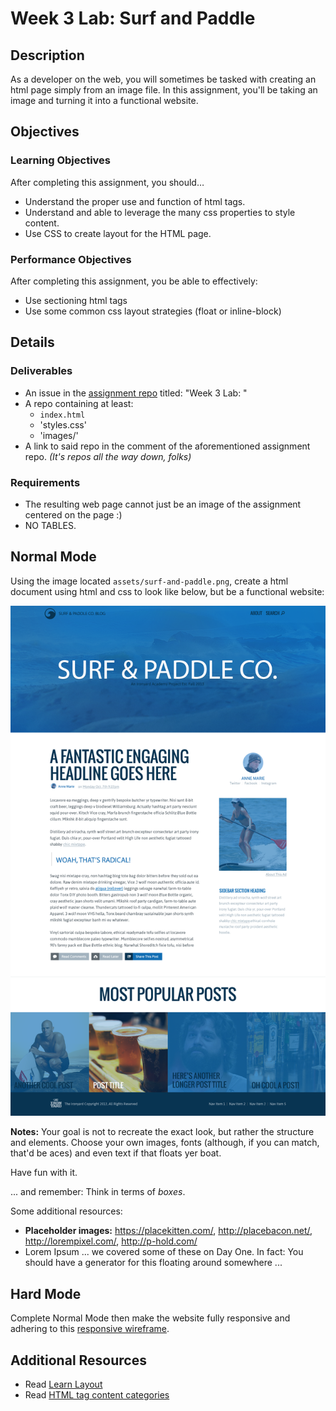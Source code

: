 # Week 3 Lab: Surf and Paddle

## Description
As a developer on the web, you will sometimes be tasked with creating an html page simply from an image file.  In this assignment, you&#x27;ll be taking an image and turning it into a functional website.

## Objectives

### Learning Objectives

After completing this assignment, you should…

* Understand the proper use and function of html tags.
* Understand and able to leverage the many css properties to style content.
* Use CSS to create layout for the HTML page.


### Performance Objectives

After completing this assignment, you be able to effectively:

* Use sectioning html tags
* Use some common css layout strategies (float or inline-block)


## Details

### Deliverables

* An issue in the [assignment repo](https://github.com/tiy-indianapolis-ror-june2015/assignments) titled: "Week 3 Lab: <YOUR NAME>"
* A repo containing at least:
  * `index.html`
  * 'styles.css'
  * 'images/'
* A link to said repo in the comment of the aforementioned assignment repo. _(It's repos all the way down, folks)_



### Requirements

* The resulting web page cannot just be an image of the assignment centered on the page :)
* NO TABLES.


## Normal Mode

Using the image located `assets/surf-and-paddle.png`, create a html document using html and css to look like below, but be a functional website:

![Surf and paddle image](assets/surf-and-paddle.png)

**Notes:** Your goal is not to recreate the exact look, but rather the structure and elements. Choose your own images, fonts (although, if you can match, that'd be aces) and even text if that floats yer boat.

Have fun with it.

... and remember: Think in terms of _boxes_.

Some additional resources:

* **Placeholder images:** https://placekitten.com/, http://placebacon.net/, http://lorempixel.com/, http://p-hold.com/
* Lorem Ipsum ... we covered some of these on Day One. In fact: You should have a generator for this floating around somewhere ...

## Hard Mode

Complete Normal Mode then make the website fully responsive and adhering to this [responsive wireframe](assets/surf-and-paddle-responsive.pdf).

## Additional Resources

* Read [Learn Layout](http://learnlayout.com/)
* Read [HTML tag content categories](https://developer.mozilla.org/en-US/docs/Web/Guide/HTML/Content_categories)

